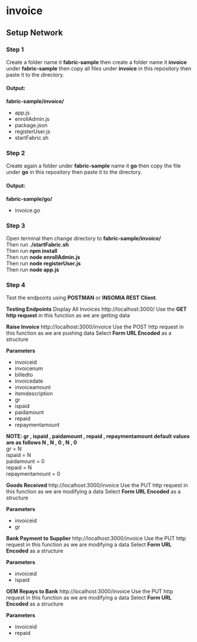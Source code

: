# invoice

## Setup Network

### Step 1
Create a folder name it **fabric-sample** then create a folder name it **invoice** under **fabric-sample**
then copy all files under **invoice** in this repository then paste it to the directory.
#### Output:
**fabric-sample/invoice/**
- app.js
- enrollAdmin.js
- package.json
- registerUser.js
- startFabric.sh

### Step 2
Create again a folder under **fabric-sample** name it **go**
then copy the file under **go** in this repository then paste it to the directory.
#### Output:
**fabric-sample/go/**
- invoice.go

### Step 3
Open terminal then change directory to **fabric-sample/invoice/**
<br> Then run **./startFabric.sh**
<br> Then run **npm install**
<br> Then run **node enrollAdmin.js**
<br> Then run **node registerUser.js**
<br> Then run **node app.js**

### Step 4
Test the endpoints using **POSTMAN** or **INSOMIA REST Client**.

**Testing Endpoints**
Display All Invoices
http://localhost:3000/
Use the **GET http request** in this function as we are getting data

**Raise Invoice**
http://localhost:3000/invoice
Use the POST http request in this function as we are pushing data
Select **Form URL Encoded** as a structure

**Parameters**
- invoiceid
- invoicenum
- billedto
- invoicedate
- invoiceamount
- itemdescription
- gr
- ispaid
- paidamount
- repaid
- repaymentamount

**NOTE: gr , ispaid , paidamount , repaid , repaymentamount default values are as follows N , N , 0 , N , 0**
<br> gr = N 
<br> ispaid = N 
<br> paidamount = 0 
<br> repaid = N 
<br> repaymentamount = 0 

**Goods Received**
http://localhost:3000/invoice
Use the PUT http request in this function as we are modifying a data
Select **Form URL Encoded** as a structure

**Parameters**
- invoiceid
- gr

**Bank Payment to Supplier**
http://localhost:3000/invoice
Use the PUT http request in this function as we are modifying a data
Select **Form URL Encoded** as a structure

**Parameters**
- invoiceid
- ispaid

**OEM Repays to Bank**
http://localhost:3000/invoice
Use the PUT http request in this function as we are modifying a data
Select **Form URL Encoded** as a structure

**Parameters**
- invoiceid
- repaid
